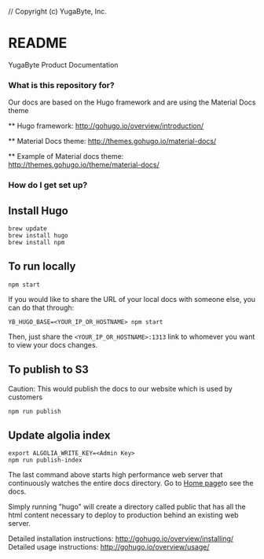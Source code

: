 // Copyright (c) YugaByte, Inc.

# README #

YugaByte Product Documentation

### What is this repository for? ###


Our docs are based on the Hugo framework and are using the Material Docs theme

** Hugo framework: http://gohugo.io/overview/introduction/

** Material Docs theme: http://themes.gohugo.io/material-docs/

** Example of Material docs theme: http://themes.gohugo.io/theme/material-docs/


### How do I get set up? ###

## Install Hugo ##
```
brew update
brew install hugo
brew install npm
```

## To run locally ##
```
npm start
```

If you would like to share the URL of your local docs with someone else, you can do that through:
```
YB_HUGO_BASE=<YOUR_IP_OR_HOSTNAME> npm start
```

Then, just share the `<YOUR_IP_OR_HOSTNAME>:1313` link to whomever you want to view your docs changes.

## To publish to S3 ##
Caution: This would publish the docs to our website which is used by customers
```
npm run publish
```

## Update algolia index ##
```
export ALGOLIA_WRITE_KEY=<Admin Key>
npm run publish-index
```
The last command above starts high performance web server that continuously watches the entire docs directory. Go to [Home page](/)to see the docs.

Simply running "hugo" will create a directory called public that has all the html content necessary to deploy to production behind an existing web server.

Detailed installation instructions: http://gohugo.io/overview/installing/
Detailed usage instructions: http://gohugo.io/overview/usage/

